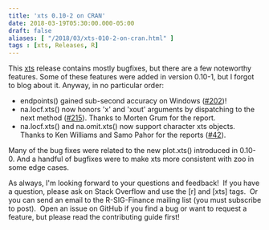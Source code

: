 ```yaml
---
title: 'xts 0.10-2 on CRAN'
date: 2018-03-19T05:30:00.000-05:00
draft: false
aliases: [ "/2018/03/xts-010-2-on-cran.html" ]
tags : [xts, Releases, R]
---
```


This [xts](http://joshuaulrich.github.io/xts/) release contains mostly bugfixes, but there are a few noteworthy features. Some of these features were added in version 0.10-1, but I forgot to blog about it. Anyway, in no particular order:  
  

*   endpoints() gained sub-second accuracy on Windows ([#202](https://github.com/joshuaulrich/xts/issues/202))!
*   na.locf.xts() now honors 'x' and 'xout' arguments by dispatching to the next method ([#215](https://github.com/joshuaulrich/xts/issues/215)). Thanks to Morten Grum for the report.
*   na.locf.xts() and na.omit.xts() now support character xts objects. Thanks to Ken Williams and Samo Pahor for the reports ([#42](https://github.com/joshuaulrich/xts/issues/42)).

  
Many of the bug fixes were related to the new plot.xts() introduced in 0.10-0. And a handful of bugfixes were to make xts more consistent with zoo in some edge cases.  
  
As always, I'm looking forward to your questions and feedback!  If you have a question, please ask on Stack Overflow and use the \[r\] and \[xts\] tags.  Or you can send an email to the R-SIG-Finance mailing list (you must subscribe to post).  Open an issue on GitHub if you find a bug or want to request a feature, but please read the contributing guide first!